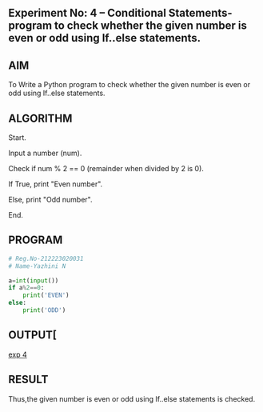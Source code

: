## Experiment No: 4 – Conditional Statements-program to check whether the given number is even or odd using If..else statements.

## AIM  
To Write a Python program to check whether the given number is even or odd using If..else statements.
## ALGORITHM 

Start.

Input a number (num).

Check if num % 2 == 0 (remainder when divided by 2 is 0).

If True, print "Even number".

Else, print "Odd number".

End.

## PROGRAM
```python
# Reg.No-212223020031
# Name-Yazhini N

a=int(input())
if a%2==0:
    print('EVEN')
else:
    print('ODD')
```

## OUTPUT[
[exp 4](https://github.com/23013357/Module-1/blob/main/exp%204.png?raw=true)
## RESULT
Thus,the given number is even or odd using If..else statements is checked.
